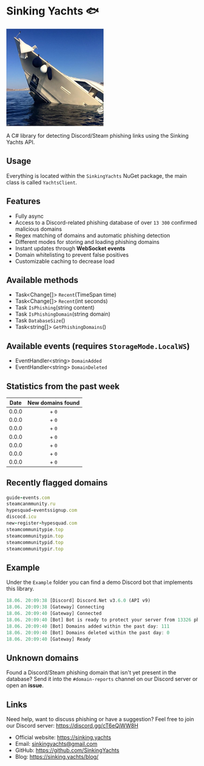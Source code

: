 # Sinking Yachts 🐟

![](https://raw.githubusercontent.com/actually-akac/SinkingYachts/master/SinkingYachts/icon.png)

A C# library for detecting Discord/Steam phishing links using the Sinking Yachts API. 

## Usage
Everything is located within the `SinkingYachts` NuGet package, the main class is called `YachtsClient`.

## Features
- Fully async
- Access to a Discord-related phishing database of over `13 300` confirmed malicious domains
- Regex matching of domains and automatic phishing detection
- Different modes for storing and loading phishing domains
- Instant updates through **WebSocket events**
- Domain whitelisting to prevent false positives
- Customizable caching to decrease load 

## Available methods
- Task<Change[]> `Recent`(TimeSpan time)
- Task<Change[]> `Recent`(int seconds)
- Task<bool> `IsPhishing`(string content)
- Task<bool> `IsPhishingDomain`(string domain)
- Task<int> `DatabaseSize`()
- Task<string[]> `GetPhishingDomains`()

## Available events (requires `StorageMode.LocalWS`)
- EventHandler\<string> `DomainAdded`
- EventHandler\<string> `DomainDeleted`  

## Statistics from the past week
| Date | New domains found |
| :---: | :---: |
| 0.0.0 | + `0` |
| 0.0.0 | + `0` |
| 0.0.0 | + `0` |
| 0.0.0 | + `0` |
| 0.0.0 | + `0` |
| 0.0.0 | + `0` |
| 0.0.0 | + `0` |

## Recently flagged domains
```ruby
guide-events.com
steamcanmmunity.ru
hypesquad-eventssignup.com
discocd.icu
new-register-hypesquad.com
steamcommunitypie.top
steamcommunitypin.top
steamcommunitypid.top
steamcommunitypir.top
```

## Example
Under the `Example` folder you can find a demo Discord bot that implements this library.
```rust
18.06. 20:09:38 [Discord] Discord.Net v3.6.0 (API v9)
18.06. 20:09:38 [Gateway] Connecting
18.06. 20:09:40 [Gateway] Connected
18.06. 20:09:40 [Bot] Bot is ready to protect your server from 13326 phishing domains
18.06. 20:09:40 [Bot] Domains added within the past day: 111
18.06. 20:09:40 [Bot] Domains deleted within the past day: 0
18.06. 20:09:40 [Gateway] Ready
```
  
## Unknown domains
Found a Discord/Steam phishing domain that isn't yet present in the database? Send it into the `#domain-reports` channel on our Discord server or open an **issue**. 
  
## Links
Need help, want to discuss phishing or have a suggestion? Feel free to join our Discord server: https://discord.gg/cT6eQjWW8H 

* Official website: https://sinking.yachts
* Email: sinkingyachts@gmail.com
* GitHub: https://github.com/SinkingYachts
* Blog: https://sinking.yachts/blog/
